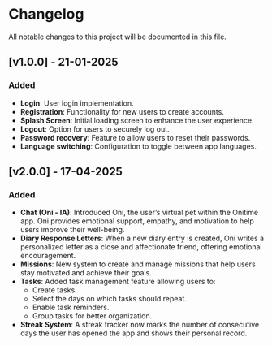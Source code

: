 # Changelog

All notable changes to this project will be documented in this file.

## [v1.0.0] - 21-01-2025
### Added
- **Login**: User login implementation.
- **Registration**: Functionality for new users to create accounts.
- **Splash Screen**: Initial loading screen to enhance the user experience.
- **Logout**: Option for users to securely log out.
- **Password recovery**: Feature to allow users to reset their passwords.
- **Language switching**: Configuration to toggle between app languages.

## [v2.0.0] - 17-04-2025
### Added
- **Chat (Oni - IA)**: Introduced Oni, the user’s virtual pet within the Onitime app. Oni provides emotional support, empathy, and motivation to help users improve their well-being.
- **Diary Response Letters**: When a new diary entry is created, Oni writes a personalized letter as a close and affectionate friend, offering emotional encouragement.
- **Missions**: New system to create and manage missions that help users stay motivated and achieve their goals.
- **Tasks**: Added task management feature allowing users to:
  - Create tasks.
  - Select the days on which tasks should repeat.
  - Enable task reminders.
  - Group tasks for better organization.
- **Streak System**: A streak tracker now marks the number of consecutive days the user has opened the app and shows their personal record.



